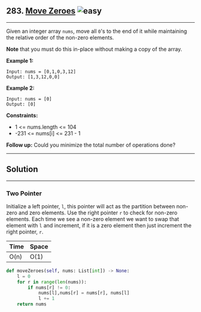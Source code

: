 ## 283. [Move Zeroes](https://leetcode.com/problems/move-zeroes/) ![easy](https://img.shields.io/static/v1?label=&message=Easy&color=green)
---
Given an integer array ```nums```, move all ```0```'s to the end of it while maintaining the relative order of the non-zero elements.

**Note** that you must do this in-place without making a copy of the array.

 

**Example 1:**
```
Input: nums = [0,1,0,3,12]
Output: [1,3,12,0,0]
```
**Example 2:**
```
Input: nums = [0]
Output: [0]
```
 

**Constraints:**
- 1 <= nums.length <= 104
- -231 <= nums[i] <= 231 - 1

 
**Follow up:** Could you minimize the total number of operations done?


---
## Solution
---
### Two Pointer
Initialize a left pointer, ```l```, this pointer will act as the partition between non-zero and zero elements. Use the right pointer ```r``` to check for non-zero elements. Each time we see a non-zero element we want to swap that element with ```l``` and increment, if it is a zero element then just increment the right pointer, ```r```. 


| Time | Space |
| ---- | ----- |
| O(n)| O(1)|

```python
def moveZeroes(self, nums: List[int]) -> None:
    l = 0
    for r in range(len(nums)):
        if nums[r] != 0:
            nums[l],nums[r] = nums[r], nums[l]
            l += 1
    return nums
```